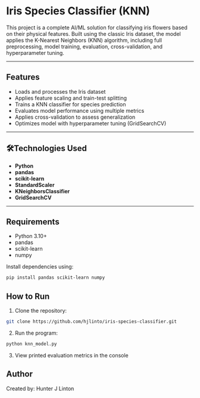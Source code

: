 # Iris Species Classifier (KNN)

This project is a complete AI/ML solution for classifying iris flowers based on their physical features. Built using the classic Iris dataset, the model applies the K-Nearest Neighbors (KNN) algorithm, including full preprocessing, model training, evaluation, cross-validation, and hyperparameter tuning.

---

## Features

- Loads and processes the Iris dataset
- Applies feature scaling and train-test splitting
- Trains a KNN classifier for species prediction
- Evaluates model performance using multiple metrics
- Applies cross-validation to assess generalization
- Optimizes model with hyperparameter tuning (GridSearchCV)

---

## 🛠Technologies Used

- **Python**
- **pandas**
- **scikit-learn**
- **StandardScaler**
- **KNeighborsClassifier**
- **GridSearchCV**

---

## Requirements

- Python 3.10+
- pandas
- scikit-learn
- numpy

Install dependencies using:

```bash
pip install pandas scikit-learn numpy
```

## How to Run

1. Clone the repository:
```bash
git clone https://github.com/hjlinto/iris-species-classifier.git
```
2. Run the program:
```bash
python knn_model.py
```
3. View printed evaluation metrics in the console

## Author
Created by: Hunter J Linton



